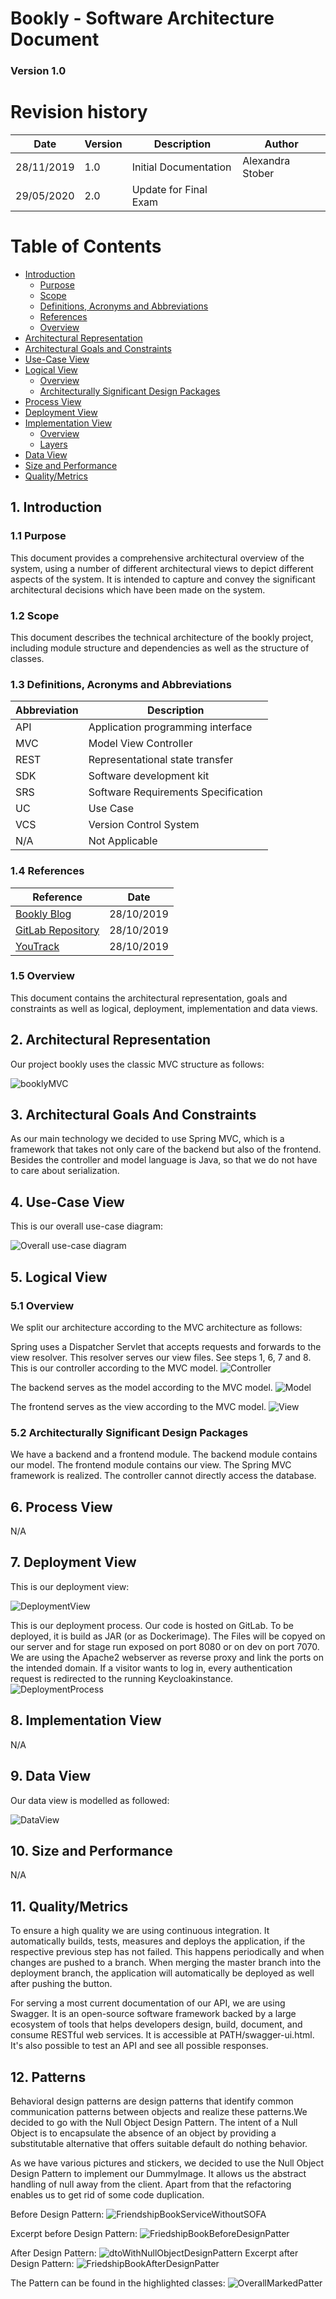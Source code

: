 # Bookly - Software Architecture Document

### Version 1.0

# Revision history

| Date       | Version | Description                                          | Author           |
|------------|---------|------------------------------------------------------|------------------|
| 28/11/2019 | 1.0     | Initial Documentation                                | Alexandra Stober |
| 29/05/2020 | 2.0 	   | Update for Final Exam                                                    |                  |

# Table of Contents
- [Introduction](#1-introduction)
    - [Purpose](#11-purpose)
    - [Scope](#12-scope)
    - [Definitions, Acronyms and Abbreviations](#13-definitions-acronyms-and-abbreviations)
    - [References](#14-references)
    - [Overview](#15-overview)
- [Architectural Representation](#2-architectural-representation)
- [Architectural Goals and Constraints](#3-architectural-goals-and-constraints)
- [Use-Case View](#4-use-case-view)
- [Logical View](#5-logical-view)
    - [Overview](#51-overview)
    - [Architecturally Significant Design Packages](#52-architecturally-significant-design-packages)
- [Process View](#6-process-view)
- [Deployment View](#7-deployment-view)
- [Implementation View](#8-implementation-view)
    - [Overview](#81-overview)
    - [Layers](#82-layers)
- [Data View](#9-data-view)
- [Size and Performance](#10-size-and-performance)
- [Quality/Metrics](#11-qualitymetrics)

## 1. Introduction

### 1.1 Purpose

This document provides a comprehensive architectural overview of the system, using a number of different architectural 
views to depict different aspects of the system. It is intended to capture and convey the significant architectural 
decisions which have been made on the system.

### 1.2 Scope

This document describes the technical architecture of the bookly project, including module structure and dependencies as 
well as the structure of classes.

### 1.3 Definitions, Acronyms and Abbreviations

| Abbreviation | Description                            |
| ------------ | -------------------------------------- |
| API          | Application programming interface      |
| MVC          | Model View Controller                  |
| REST         | Representational state transfer        |
| SDK          | Software development kit               |
| SRS          | Software Requirements Specification    |
| UC           | Use Case                               |
| VCS          | Version Control System                 |
| N/A          | Not Applicable                         |

### 1.4 References

| Reference                                                                        						    | Date       |
|-----------------------------------------------------------------------------------------------------------|------------|
| <a href="https://blog.bookly.online/">Bookly Blog</a>                         						    | 28/10/2019 |
| <a href="https://gitlab.com/project_bookly/bookly">GitLab Repository</a>         				            | 28/10/2019 |
| <a href="https://nicoschinacher.myjetbrains.com/youtrack/issues?q=project:%20bookly">YouTrack</a>			| 28/10/2019 |

### 1.5 Overview

This document contains the architectural representation, goals and constraints as well as logical, deployment, 
implementation and data views.

## 2. Architectural Representation

Our project bookly uses the classic MVC structure as follows:

![booklyMVC](booklyMVC.png "MVC diagram")

## 3. Architectural Goals And Constraints

As our main technology we decided to use Spring MVC, which is a framework that takes not only care of the backend but 
also of the frontend. Besides the controller and model language is Java, so that we do not have to care about 
serialization. 


## 4. Use-Case View

This is our overall use-case diagram:

![Overall use-case diagram](design/usecase.png "Overall use-case diagram")

## 5. Logical View

### 5.1 Overview

We split our architecture according to the MVC architecture as follows:

Spring uses a Dispatcher Servlet that accepts requests and forwards to the view resolver. 
This resolver serves our view files. See steps 1, 6, 7 and 8. This is our controller according to the MVC model.
![Controller](design/maven_mvc.png "controller")

The backend serves as the model according to the MVC model.
![Model](design/class_diagram.png "Model")

The frontend serves as the view according to the MVC model.
![View](design/VIEW.png "View")

### 5.2 Architecturally Significant Design Packages

We have a backend and a frontend module. The backend module contains our model. The frontend module contains our view. 
The Spring MVC framework is realized. The controller cannot directly access the database. 


## 6. Process View

N/A

## 7. Deployment View

This is our deployment view:

![DeploymentView](design/deployment_view.png "Deployment View")

This is our deployment process. Our code is hosted on GitLab. To be deployed,
it is build as JAR (or as Dockerimage). The Files will be copyed on our server
and for stage run exposed on port 8080 or on dev on port 7070.
We are using the Apache2 webserver as reverse proxy and link the ports on the intended domain.
If a visitor wants to log in, every authentication request is redirected to the running Keycloakinstance.
![DeploymentProcess](design/set_up.png "Deployment Process")


## 8. Implementation View

N/A

## 9. Data View

Our data view is modelled as followed:

![DataView](design/DatabaseERM.png "Data View")

## 10. Size and Performance

N/A

## 11. Quality/Metrics

To ensure a high quality we are using continuous integration. It automatically builds, tests, 
measures and deploys the application, if the respective previous step has not failed. This happens periodically and when 
changes are pushed to a branch. When merging the master branch into the deployment branch, the application will 
automatically be deployed as well after pushing the button.

For serving a most current documentation of our API, we are using Swagger. It is an open-source software framework backed by a large ecosystem of tools that helps developers 
design, build, document, and consume RESTful web services. It is accessible at PATH/swagger-ui.html.
It's also possible to test an API and see all possible responses.

## 12. Patterns

Behavioral design patterns are design patterns that 
identify common communication patterns between objects
and realize these patterns.We decided to go with the 
Null Object Design Pattern. The intent of a Null Object
is to encapsulate the absence of an object by providing 
a substitutable alternative that offers suitable default 
do nothing behavior.

As we have various pictures and stickers, we decided to
use the Null Object Design Pattern to implement our
DummyImage. It allows us the abstract handling of null 
away from the client. Apart from that the refactoring 
enables us to get rid of some code duplication.

Before Design Pattern:
![FriendshipBookServiceWithoutSOFA](design/FriendshipBookServiceWithoutSOFA.png "FriendshipBookServiceWithoutSOFA")

Excerpt before Design Pattern:
![FriedshipBookBeforeDesignPatter](design/FriendshipBookBeforeDesignPattern.JPG "Before Design Pattern")

After Design Pattern:
![dtoWithNullObjectDesignPattern](design/dtoWithNullObjectDesignPattern.jpg "dtoWithNullObjectDesignPattern")
Excerpt after Design Pattern:
![FriedshipBookAfterDesignPatter](design/FriendshipBookAfterDesignPattern.JPG "After Design Pattern")

The Pattern can be found in the highlighted classes:
![OverallMarkedPatter](design/OverallWithNullObjectPattern.jpg "Overall")

